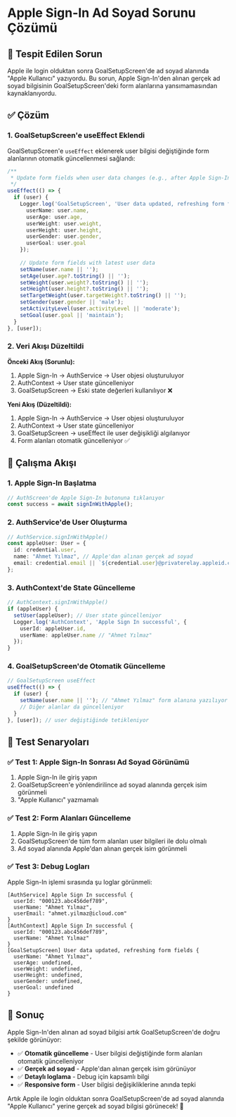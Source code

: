 # Apple Sign-In Ad Soyad Sorunu Çözümü

## 🐛 **Tespit Edilen Sorun**

Apple ile login olduktan sonra GoalSetupScreen'de ad soyad alanında "Apple Kullanıcı" yazıyordu. Bu sorun, Apple Sign-In'den alınan gerçek ad soyad bilgisinin GoalSetupScreen'deki form alanlarına yansımamasından kaynaklanıyordu.

## ✅ **Çözüm**

### **1. GoalSetupScreen'e useEffect Eklendi**

GoalSetupScreen'e `useEffect` eklenerek user bilgisi değiştiğinde form alanlarının otomatik güncellenmesi sağlandı:

```typescript
/**
 * Update form fields when user data changes (e.g., after Apple Sign-In)
 */
useEffect(() => {
  if (user) {
    Logger.log('GoalSetupScreen', 'User data updated, refreshing form fields', {
      userName: user.name,
      userAge: user.age,
      userWeight: user.weight,
      userHeight: user.height,
      userGender: user.gender,
      userGoal: user.goal
    });
    
    // Update form fields with latest user data
    setName(user.name || '');
    setAge(user.age?.toString() || '');
    setWeight(user.weight?.toString() || '');
    setHeight(user.height?.toString() || '');
    setTargetWeight(user.targetWeight?.toString() || '');
    setGender(user.gender || 'male');
    setActivityLevel(user.activityLevel || 'moderate');
    setGoal(user.goal || 'maintain');
  }
}, [user]);
```

### **2. Veri Akışı Düzeltildi**

**Önceki Akış (Sorunlu):**
1. Apple Sign-In → AuthService → User objesi oluşturuluyor
2. AuthContext → User state güncelleniyor
3. GoalSetupScreen → Eski state değerleri kullanılıyor ❌

**Yeni Akış (Düzeltildi):**
1. Apple Sign-In → AuthService → User objesi oluşturuluyor
2. AuthContext → User state güncelleniyor
3. GoalSetupScreen → useEffect ile user değişikliği algılanıyor
4. Form alanları otomatik güncelleniyor ✅

## 🔄 **Çalışma Akışı**

### **1. Apple Sign-In Başlatma**
```typescript
// AuthScreen'de Apple Sign-In butonuna tıklanıyor
const success = await signInWithApple();
```

### **2. AuthService'de User Oluşturma**
```typescript
// AuthService.signInWithApple()
const appleUser: User = {
  id: credential.user,
  name: "Ahmet Yılmaz", // Apple'dan alınan gerçek ad soyad
  email: credential.email || `${credential.user}@privaterelay.appleid.com`,
};
```

### **3. AuthContext'de State Güncelleme**
```typescript
// AuthContext.signInWithApple()
if (appleUser) {
  setUser(appleUser); // User state güncelleniyor
  Logger.log('AuthContext', 'Apple Sign In successful', { 
    userId: appleUser.id,
    userName: appleUser.name // "Ahmet Yılmaz"
  });
}
```

### **4. GoalSetupScreen'de Otomatik Güncelleme**
```typescript
// GoalSetupScreen useEffect
useEffect(() => {
  if (user) {
    setName(user.name || ''); // "Ahmet Yılmaz" form alanına yazılıyor
    // Diğer alanlar da güncelleniyor
  }
}, [user]); // user değiştiğinde tetikleniyor
```

## 📱 **Test Senaryoları**

### **✅ Test 1: Apple Sign-In Sonrası Ad Soyad Görünümü**
1. Apple Sign-In ile giriş yapın
2. GoalSetupScreen'e yönlendirilince ad soyad alanında gerçek isim görünmeli
3. "Apple Kullanıcı" yazmamalı

### **✅ Test 2: Form Alanları Güncelleme**
1. Apple Sign-In ile giriş yapın
2. GoalSetupScreen'de tüm form alanları user bilgileri ile dolu olmalı
3. Ad soyad alanında Apple'dan alınan gerçek isim görünmeli

### **✅ Test 3: Debug Logları**
Apple Sign-In işlemi sırasında şu loglar görünmeli:

```
[AuthService] Apple Sign In successful { 
  userId: "000123.abc456def789",
  userName: "Ahmet Yılmaz",
  userEmail: "ahmet.yilmaz@icloud.com"
}
[AuthContext] Apple Sign In successful { 
  userId: "000123.abc456def789",
  userName: "Ahmet Yılmaz"
}
[GoalSetupScreen] User data updated, refreshing form fields { 
  userName: "Ahmet Yılmaz",
  userAge: undefined,
  userWeight: undefined,
  userHeight: undefined,
  userGender: undefined,
  userGoal: undefined
}
```

## 🎯 **Sonuç**

Apple Sign-In'den alınan ad soyad bilgisi artık GoalSetupScreen'de doğru şekilde görünüyor:

- ✅ **Otomatik güncelleme** - User bilgisi değiştiğinde form alanları otomatik güncelleniyor
- ✅ **Gerçek ad soyad** - Apple'dan alınan gerçek isim görünüyor
- ✅ **Detaylı loglama** - Debug için kapsamlı bilgi
- ✅ **Responsive form** - User bilgisi değişikliklerine anında tepki

Artık Apple ile login olduktan sonra GoalSetupScreen'de ad soyad alanında "Apple Kullanıcı" yerine gerçek ad soyad bilgisi görünecek! 🎉
